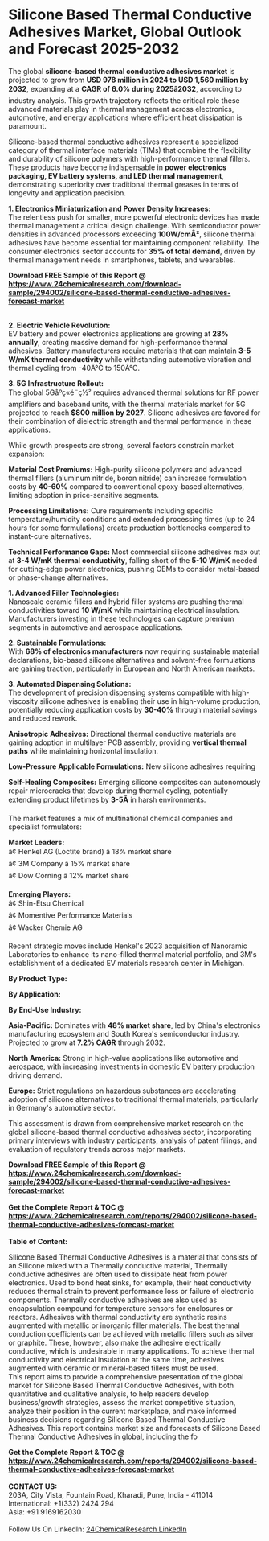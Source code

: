 <h1>Silicone Based Thermal Conductive Adhesives Market, Global Outlook and Forecast 2025-2032</h1><p>The global <strong>silicone-based thermal conductive adhesives market</strong> is projected to grow from <strong>USD 978 million in 2024 to USD 1,560 million by 2032</strong>, expanding at a <strong>CAGR of 6.0% during 2025â2032</strong>, according to industry analysis. This growth trajectory reflects the critical role these advanced materials play in thermal management across electronics, automotive, and energy applications where efficient heat dissipation is paramount.</p><p>Silicone-based thermal conductive adhesives represent a specialized category of thermal interface materials (TIMs) that combine the flexibility and durability of silicone polymers with high-performance thermal fillers. These products have become indispensable in <strong>power electronics packaging, EV battery systems, and LED thermal management</strong>, demonstrating superiority over traditional thermal greases in terms of longevity and application precision.</p><p><strong>1. Electronics Miniaturization and Power Density Increases:</strong><br>
The relentless push for smaller, more powerful electronic devices has made thermal management a critical design challenge. With semiconductor power densities in advanced processors exceeding <strong>100W/cmÂ²</strong>, silicone thermal adhesives have become essential for maintaining component reliability. The consumer electronics sector accounts for <strong>35% of total demand</strong>, driven by thermal management needs in smartphones, tablets, and wearables.</p><div><b>Download FREE Sample of this Report @ 
            <a href="https://www.24chemicalresearch.com/download-sample/294002/silicone-based-thermal-conductive-adhesives-forecast-market">
            https://www.24chemicalresearch.com/download-sample/294002/silicone-based-thermal-conductive-adhesives-forecast-market</a></b></div><br><p><strong>2. Electric Vehicle Revolution:</strong><br>
EV battery and power electronics applications are growing at <strong>28% annually</strong>, creating massive demand for high-performance thermal adhesives. Battery manufacturers require materials that can maintain <strong>3-5 W/mK thermal conductivity</strong> while withstanding automotive vibration and thermal cycling from -40Â°C to 150Â°C.</p><p><strong>3. 5G Infrastructure Rollout:</strong><br>
The global 5Gåºç«é¨ç½² requires advanced thermal solutions for RF power amplifiers and baseband units, with the thermal materials market for 5G projected to reach <strong>$800 million by 2027</strong>. Silicone adhesives are favored for their combination of dielectric strength and thermal performance in these applications.</p><p>While growth prospects are strong, several factors constrain market expansion:</p><p><strong>Material Cost Premiums:</strong> High-purity silicone polymers and advanced thermal fillers (aluminum nitride, boron nitride) can increase formulation costs by <strong>40-60%</strong> compared to conventional epoxy-based alternatives, limiting adoption in price-sensitive segments.</p><p><strong>Processing Limitations:</strong> Cure requirements including specific temperature/humidity conditions and extended processing times (up to 24 hours for some formulations) create production bottlenecks compared to instant-cure alternatives.</p><p><strong>Technical Performance Gaps:</strong> Most commercial silicone adhesives max out at <strong>3-4 W/mK thermal conductivity</strong>, falling short of the <strong>5-10 W/mK</strong> needed for cutting-edge power electronics, pushing OEMs to consider metal-based or phase-change alternatives.</p><p><strong>1. Advanced Filler Technologies:</strong><br>
Nanoscale ceramic fillers and hybrid filler systems are pushing thermal conductivities toward <strong>10 W/mK</strong> while maintaining electrical insulation. Manufacturers investing in these technologies can capture premium segments in automotive and aerospace applications.</p><p><strong>2. Sustainable Formulations:</strong><br>
With <strong>68% of electronics manufacturers</strong> now requiring sustainable material declarations, bio-based silicone alternatives and solvent-free formulations are gaining traction, particularly in European and North American markets.</p><p><strong>3. Automated Dispensing Solutions:</strong><br>
The development of precision dispensing systems compatible with high-viscosity silicone adhesives is enabling their use in high-volume production, potentially reducing application costs by <strong>30-40%</strong> through material savings and reduced rework.</p><p><strong>Anisotropic Adhesives:</strong> Directional thermal conductive materials are gaining adoption in multilayer PCB assembly, providing <strong>vertical thermal paths</strong> while maintaining horizontal insulation.</p><p><strong>Low-Pressure Applicable Formulations:</strong> New silicone adhesives requiring 
	</p><p><strong>Self-Healing Composites:</strong> Emerging silicone composites can autonomously repair microcracks that develop during thermal cycling, potentially extending product lifetimes by <strong>3-5Ã</strong> in harsh environments.</p><p>The market features a mix of multinational chemical companies and specialist formulators:</p><p><strong>Market Leaders:</strong><br>
â¢ Henkel AG (Loctite brand) â 18% market share<br>
â¢ 3M Company â 15% market share<br>
â¢ Dow Corning â 12% market share</p><p><strong>Emerging Players:</strong><br>
â¢ Shin-Etsu Chemical<br>
â¢ Momentive Performance Materials<br>
â¢ Wacker Chemie AG</p><p>Recent strategic moves include Henkel's 2023 acquisition of Nanoramic Laboratories to enhance its nano-filled thermal material portfolio, and 3M's establishment of a dedicated EV materials research center in Michigan.</p><p><strong>By Product Type:</strong></p><p><strong>By Application:</strong></p><p><strong>By End-Use Industry:</strong></p><p><strong>Asia-Pacific:</strong> Dominates with <strong>48% market share</strong>, led by China's electronics manufacturing ecosystem and South Korea's semiconductor industry. Projected to grow at <strong>7.2% CAGR</strong> through 2032.</p><p><strong>North America:</strong> Strong in high-value applications like automotive and aerospace, with increasing investments in domestic EV battery production driving demand.</p><p><strong>Europe:</strong> Strict regulations on hazardous substances are accelerating adoption of silicone alternatives to traditional thermal materials, particularly in Germany's automotive sector.</p><p>This assessment is drawn from comprehensive market research on the global silicone-based thermal conductive adhesives sector, incorporating primary interviews with industry participants, analysis of patent filings, and evaluation of regulatory trends across major markets.</p><div><b>Download FREE Sample of this Report @ 
            <a href="https://www.24chemicalresearch.com/download-sample/294002/silicone-based-thermal-conductive-adhesives-forecast-market">
            https://www.24chemicalresearch.com/download-sample/294002/silicone-based-thermal-conductive-adhesives-forecast-market</a></b></div><br><div><b>Get the Complete Report & TOC @ 
            <a href="https://www.24chemicalresearch.com/reports/294002/silicone-based-thermal-conductive-adhesives-forecast-market">
            https://www.24chemicalresearch.com/reports/294002/silicone-based-thermal-conductive-adhesives-forecast-market</a></b></div><br>
            <b>Table of Content:</b><p>Silicone Based Thermal Conductive Adhesives is a material that consists of an Silicone mixed with a Thermally conductive material, Thermally conductive adhesives are often used to dissipate heat from power electronics. Used to bond heat sinks, for example, their heat conductivity reduces thermal strain to prevent performance loss or failure of electronic components. Thermally conductive adhesives are also used as encapsulation compound for temperature sensors for enclosures or reactors. Adhesives with thermal conductivity are synthetic resins augmented with metallic or inorganic filler materials. The best thermal conduction coefficients can be achieved with metallic fillers such as silver or graphite. These, however, also make the adhesive electrically conductive, which is undesirable in many applications. To achieve thermal conductivity and electrical insulation at the same time, adhesives augmented with ceramic or mineral-based fillers must be used.<br />
This report aims to provide a comprehensive presentation of the global market for Silicone Based Thermal Conductive Adhesives, with both quantitative and qualitative analysis, to help readers develop business/growth strategies, assess the market competitive situation, analyze their position in the current marketplace, and make informed business decisions regarding Silicone Based Thermal Conductive Adhesives. This report contains market size and forecasts of Silicone Based Thermal Conductive Adhesives in global, including the fo</p><div><b>Get the Complete Report & TOC @ 
            <a href="https://www.24chemicalresearch.com/reports/294002/silicone-based-thermal-conductive-adhesives-forecast-market">
            https://www.24chemicalresearch.com/reports/294002/silicone-based-thermal-conductive-adhesives-forecast-market</a></b></div><br><b>CONTACT US:</b><br>
            203A, City Vista, Fountain Road, Kharadi, Pune, India - 411014<br>
            International: +1(332) 2424 294<br>
            Asia: +91 9169162030 <br><br>
            Follow Us On LinkedIn: <a href="https://www.linkedin.com/company/24chemicalresearch/">24ChemicalResearch LinkedIn</a>